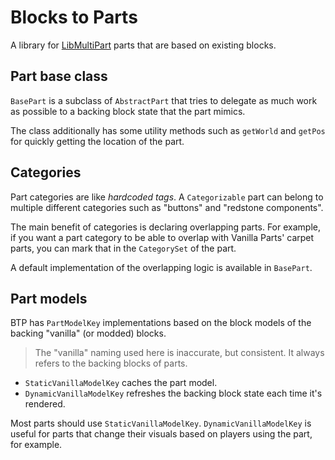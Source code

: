 # Blocks to Parts

A library for [LibMultiPart](https://github.com/AlexIIL/LibMultiPart) parts
that are based on existing blocks.

## Part base class
`BasePart` is a subclass of `AbstractPart` that tries to delegate
as much work as possible to a backing block state that the part mimics.

The class additionally has some utility methods such as
`getWorld` and `getPos` for quickly getting the location of the part.

## Categories

Part categories are like *hardcoded tags*. A `Categorizable` part can belong
to multiple different categories such as "buttons" and "redstone components".

The main benefit of categories is declaring overlapping parts.
For example, if you want a part category to be able to overlap with
Vanilla Parts' carpet parts, you can mark that in the `CategorySet`
of the part.

A default implementation of the overlapping logic is available in `BasePart`.

## Part models

BTP has `PartModelKey` implementations based on the block models
of the backing "vanilla" (or modded) blocks.

> The "vanilla" naming used here is inaccurate, but consistent.
> It always refers to the backing blocks of parts.

- `StaticVanillaModelKey` caches the part model.
- `DynamicVanillaModelKey` refreshes the backing block state each time
  it's rendered.

Most parts should use `StaticVanillaModelKey`. `DynamicVanillaModelKey` is
useful for parts that change their visuals based on players using the part,
for example.
